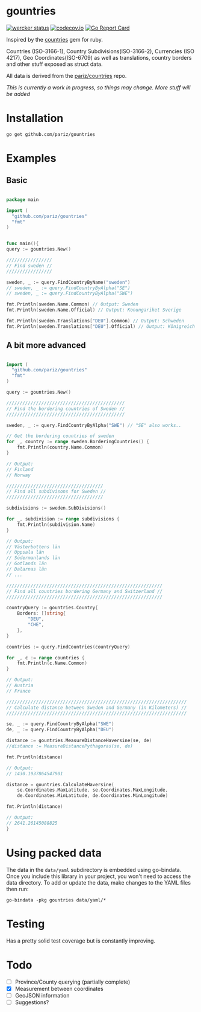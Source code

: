 # gountries

[![wercker status](https://app.wercker.com/status/909d6a059d7d0b49b74ec8b658f97df4/s/master "wercker status")](https://app.wercker.com/project/bykey/909d6a059d7d0b49b74ec8b658f97df4) [![codecov.io](https://codecov.io/github/pariz/gountries/coverage.svg?branch=master)](https://codecov.io/github/pariz/gountries?branch=master) [![Go Report Card](https://goreportcard.com/badge/pariz/gountries)](https://goreportcard.com/report/pariz/gountries)

Inspired by the [countries](https://github.com/hexorx/countries) gem for ruby.

Countries (ISO-3166-1), Country Subdivisions(ISO-3166-2), Currencies (ISO 4217), Geo Coordinates(ISO-6709) as well as translations, country borders and other stuff exposed as struct data.

All data is derived from the [pariz/countries](https://github.com/pariz/countries) repo.

*This is currently a work in progress, so things may change. More stuff will be added*

# Installation

```
go get github.com/pariz/gountries
```

# Examples


## Basic
```go

package main

import (
  "github.com/pariz/gountries"
  "fmt"
)


func main(){
query := gountries.New()

/////////////////
// Find sweden //
/////////////////

sweden, _ := query.FindCountryByName("sweden")
// sweden, _ := query.FindCountryByAlpha("SE")
// sweden, _ := query.FindCountryByAlpha("SWE")

fmt.Println(sweden.Name.Common) // Output: Sweden
fmt.Println(sweden.Name.Official) // Output: Konungariket Sverige

fmt.Println(sweden.Translations["DEU"].Common) // Output: Schweden
fmt.Println(sweden.Translations["DEU"].Official) // Output: Königreich Schweden


```
## A bit more advanced
```go

import (
  "github.com/pariz/gountries"
  "fmt"
)

query := gountries.New()

////////////////////////////////////////////
// Find the bordering countries of Sweden //
////////////////////////////////////////////

sweden, _ := query.FindCountryByAlpha("SWE") // "SE" also works..

// Get the bordering countries of sweden
for _, country := range sweden.BorderingCountries() {
	fmt.Println(country.Name.Common)
}

// Output:
// Finland
// Norway

////////////////////////////////////
// Find all subdivisons for Sweden //
////////////////////////////////////

subdivisions := sweden.SubDivisions()

for _, subdivision := range subdivisions {
	fmt.Println(subdivision.Name)
}

// Output:
// Västerbottens län
// Uppsala län
// Södermanlands län
// Gotlands län
// Dalarnas län
// ...

//////////////////////////////////////////////////////////
// Find all countries bordering Germany and Switzerland //
//////////////////////////////////////////////////////////

countryQuery := gountries.Country{
	Borders: []string{
		"DEU",
		"CHE",
	},
}

countries := query.FindCountries(countryQuery)

for _, c := range countries {
	fmt.Println(c.Name.Common)
}

// Output:
// Austria
// France

///////////////////////////////////////////////////////////////////
// Calculate distance between Sweden and Germany (in Kilometers) //
///////////////////////////////////////////////////////////////////

se, _ := query.FindCountryByAlpha("SWE")
de, _ := query.FindCountryByAlpha("DEU")

distance := gountries.MeasureDistanceHaversine(se, de)
//distance := MeasureDistancePythagoras(se, de)

fmt.Println(distance)

// Output:
// 1430.1937864547901

distance = gountries.CalculateHaversine(
	se.Coordinates.MaxLatitude, se.Coordinates.MaxLongitude,
	de.Coordinates.MinLatitude, de.Coordinates.MinLongitude)

fmt.Println(distance)

// Output:
// 2641.26145088825
}


```

# Using packed data

The data in the `data/yaml` subdirectory is embedded using go-bindata.  Once you include this library in your project, you won't need to access the data directory.  To add or update the data, make changes to the YAML files then run:

```
go-bindata -pkg gountries data/yaml/*
```

# Testing

Has a pretty solid test coverage but is constantly improving.

# Todo
- [ ] Province/County querying (partially complete)
- [x] Measurement between coordinates
- [ ] GeoJSON information
- [ ] Suggestions?
